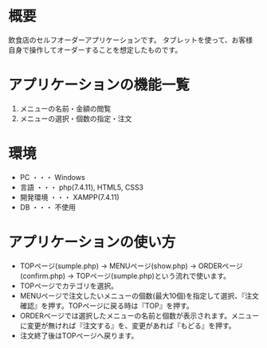 # 概要
飲食店のセルフオーダーアプリケーションです。
タブレットを使って、お客様自身で操作してオーダーすることを想定したものです。

# アプリケーションの機能一覧
1. メニューの名前・金額の閲覧
2. メニューの選択・個数の指定・注文

# 環境
+ PC ・・・ Windows
+ 言語 ・・・ php(7.4.11), HTML5, CSS3
+ 開発環境 ・・・ XAMPP(7.4.11)
+ DB ・・・ 不使用

# アプリケーションの使い方
+ TOPページ(sumple.php) → MENUページ(show.php) → ORDERページ(confirm.php) → TOPページ(sumple.php)という流れで使います。
+ TOPページでカテゴリを選択。
+ MENUページで注文したいメニューの個数(最大10個)を指定して選択、『注文確認』を押す。TOPページに戻る時は『TOP』を押す。
+ ORDERページでは選択したメニューの名前と個数が表示されます。メニューに変更が無ければ『注文する』を、変更があれば『もどる』を押す。
+ 注文終了後はTOPページへ戻ります。
